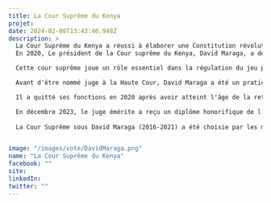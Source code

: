 ```yaml
---
title: La Cour Suprême du Kenya
projet: 
date: 2024-02-08T13:43:46.948Z
description: >
  La Cour Suprême du Kenya a réussi à élaborer une Constitution révolutionnaire d'inspiration "endogène" malgré la crise post-électorale majeure que le pays a connue. À la différence d'autres pays, les membres de la Cour suprême kényane ne sont pas élus mais nommés. Elle demeure également l'une des rares, voire l'unique, cours constitutionnelles à avoir annulé une élection présidentielle en raison, selon la Cour suprême, d’irrégularités mises à jour dans la transmission des résultats. La justice kényane a fréquemment annulé des décisions de l'exécutif, notamment la loi sur la parité. 
  En 2020, Le président de la Cour suprême du Kenya, David Maraga, a demandé au président Uhuru Kenyatta de dissoudre le parlement parce qu'il ne compte pas suffisamment de femmes.

  Cette cour suprême joue un rôle essentiel dans la régulation du jeu politique et institutionnel, contribuant à instaurer une culture d'indépendance judiciaire au Kenya grâce à ses nombreuses jurisprudences. Le président de la Cour suprême, le juge David Maraga, a rendu un verdict historique, annulant la victoire d’Uhuru Kenyatta, en 2017, et ordonnant la tenue de nouvelles élections. Selon la Cour suprême, les irrégularités mises à jour dans la transmission des résultats suffisent à mettre en doute l’intégrité du scrutin.  La réélection de Uhuru Kenyatta sera validée à la suite d’élections libres et transparentes.

  Avant d'être nommé juge à la Haute Cour, David Maraga a été un praticien du droit en privée pendant 25 ans, engagé dans des litiges civils et pénaux ainsi que dans des affaires de transfert de propriété. Pendant cette période, il a également été juge aux stands commerciaux du Salon agricole de Nakuru de 1985 à 1990.

  Il a quitté ses fonctions en 2020 après avoir atteint l'âge de la retraite. Le 25 avril 2024, David Maraga  a abordé le problème de la corruption au Kenya et recommandé des mesures de réforme clé, à l’occasion du lancement du 3ème atelier EACC (Ethics And Anti-Corruption Commission) pour les praticiens des médias.

  En décembre 2023, le juge émérite a reçu un diplôme honorifique de l'Université de Kabarak, au Kenya. 
 
  La Cour Suprême sous David Maraga (2016-2021) a été choisie par les membres du jury en raison de l’application du chapitre Institutions démocratiques de la CADEG. L’article 15 de la CADEG qui stipule : “Les Etats parties veillent à ce que la Constitution garantisse l’indépendance ou l’autonomie desdites institutions”.


image: "/images/vote/DavidMaraga.png"
name: "La Cour Suprême du Kenya"
facebook: ""
site: 
linkedIn: 
twitter: ""
---
```


